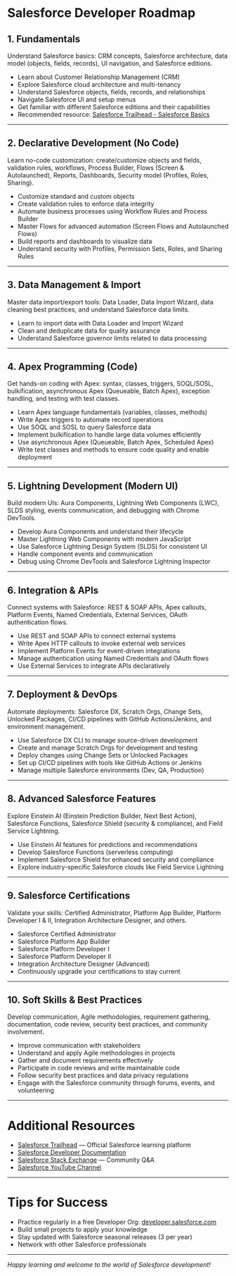 # Salesforce Developer Roadmap

## 1. Fundamentals
Understand Salesforce basics: CRM concepts, Salesforce architecture, data model (objects, fields, records), UI navigation, and Salesforce editions.

- Learn about Customer Relationship Management (CRM)
- Explore Salesforce cloud architecture and multi-tenancy
- Understand Salesforce objects, fields, records, and relationships
- Navigate Salesforce UI and setup menus
- Get familiar with different Salesforce editions and their capabilities
- Recommended resource: [Salesforce Trailhead - Salesforce Basics](https://trailhead.salesforce.com/en/content/learn/modules/starting_force_com)

---

## 2. Declarative Development (No Code)
Learn no-code customization: create/customize objects and fields, validation rules, workflows, Process Builder, Flows (Screen & Autolaunched), Reports, Dashboards, Security model (Profiles, Roles, Sharing).

- Customize standard and custom objects
- Create validation rules to enforce data integrity
- Automate business processes using Workflow Rules and Process Builder
- Master Flows for advanced automation (Screen Flows and Autolaunched Flows)
- Build reports and dashboards to visualize data
- Understand security with Profiles, Permission Sets, Roles, and Sharing Rules

---

## 3. Data Management & Import
Master data import/export tools: Data Loader, Data Import Wizard, data cleaning best practices, and understand Salesforce data limits.

- Learn to import data with Data Loader and Import Wizard
- Clean and deduplicate data for quality assurance
- Understand Salesforce governor limits related to data processing

---

## 4. Apex Programming (Code)
Get hands-on coding with Apex: syntax, classes, triggers, SOQL/SOSL, bulkification, asynchronous Apex (Queueable, Batch Apex), exception handling, and testing with test classes.

- Learn Apex language fundamentals (variables, classes, methods)
- Write Apex triggers to automate record operations
- Use SOQL and SOSL to query Salesforce data
- Implement bulkification to handle large data volumes efficiently
- Use asynchronous Apex (Queueable, Batch Apex, Scheduled Apex)
- Write test classes and methods to ensure code quality and enable deployment

---

## 5. Lightning Development (Modern UI)
Build modern UIs: Aura Components, Lightning Web Components (LWC), SLDS styling, events communication, and debugging with Chrome DevTools.

- Develop Aura Components and understand their lifecycle
- Master Lightning Web Components with modern JavaScript
- Use Salesforce Lightning Design System (SLDS) for consistent UI
- Handle component events and communication
- Debug using Chrome DevTools and Salesforce Lightning Inspector

---

## 6. Integration & APIs
Connect systems with Salesforce: REST & SOAP APIs, Apex callouts, Platform Events, Named Credentials, External Services, OAuth authentication flows.

- Use REST and SOAP APIs to connect external systems
- Write Apex HTTP callouts to invoke external web services
- Implement Platform Events for event-driven integrations
- Manage authentication using Named Credentials and OAuth flows
- Use External Services to integrate APIs declaratively

---

## 7. Deployment & DevOps
Automate deployments: Salesforce DX, Scratch Orgs, Change Sets, Unlocked Packages, CI/CD pipelines with GitHub Actions/Jenkins, and environment management.

- Use Salesforce DX CLI to manage source-driven development
- Create and manage Scratch Orgs for development and testing
- Deploy changes using Change Sets or Unlocked Packages
- Set up CI/CD pipelines with tools like GitHub Actions or Jenkins
- Manage multiple Salesforce environments (Dev, QA, Production)

---

## 8. Advanced Salesforce Features
Explore Einstein AI (Einstein Prediction Builder, Next Best Action), Salesforce Functions, Salesforce Shield (security & compliance), and Field Service Lightning.

- Use Einstein AI features for predictions and recommendations
- Develop Salesforce Functions (serverless computing)
- Implement Salesforce Shield for enhanced security and compliance
- Explore industry-specific Salesforce clouds like Field Service Lightning

---

## 9. Salesforce Certifications
Validate your skills: Certified Administrator, Platform App Builder, Platform Developer I & II, Integration Architecture Designer, and others.

- Salesforce Certified Administrator
- Salesforce Platform App Builder
- Salesforce Platform Developer I
- Salesforce Platform Developer II
- Integration Architecture Designer (Advanced)
- Continuously upgrade your certifications to stay current

---

## 10. Soft Skills & Best Practices
Develop communication, Agile methodologies, requirement gathering, documentation, code review, security best practices, and community involvement.

- Improve communication with stakeholders
- Understand and apply Agile methodologies in projects
- Gather and document requirements effectively
- Participate in code reviews and write maintainable code
- Follow security best practices and data privacy regulations
- Engage with the Salesforce community through forums, events, and volunteering

---

# Additional Resources
- [Salesforce Trailhead](https://trailhead.salesforce.com) — Official Salesforce learning platform  
- [Salesforce Developer Documentation](https://developer.salesforce.com/docs)  
- [Salesforce Stack Exchange](https://salesforce.stackexchange.com) — Community Q&A  
- [Salesforce YouTube Channel](https://www.youtube.com/user/salesforce)  

---

# Tips for Success
- Practice regularly in a free Developer Org: [developer.salesforce.com](https://developer.salesforce.com/signup)  
- Build small projects to apply your knowledge  
- Stay updated with Salesforce seasonal releases (3 per year)  
- Network with other Salesforce professionals  

---

*Happy learning and welcome to the world of Salesforce development!*
